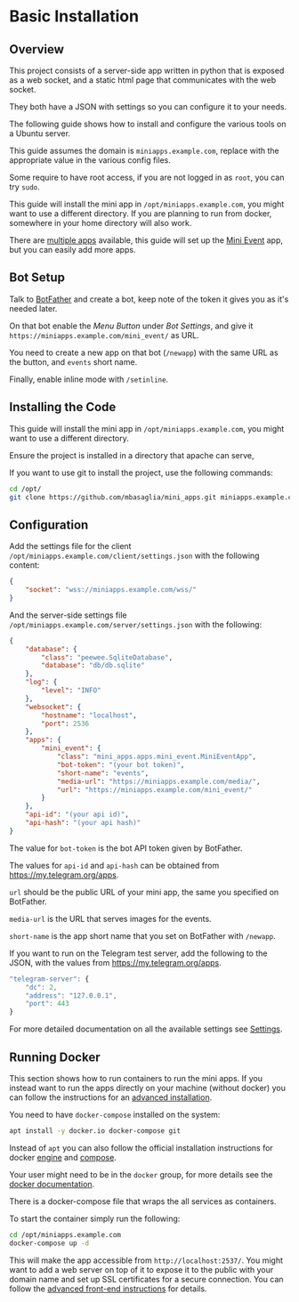 Basic Installation
==================

## Overview

This project consists of a server-side app written in python that is exposed
as a web socket, and a static html page that communicates with the web socket.

They both have a JSON with settings so you can configure it to your needs.

The following guide shows how to install and configure the various tools
on a Ubuntu server.

This guide assumes the domain is `miniapps.example.com`, replace with the
appropriate value in the various config files.

Some require to have root access, if you are not logged in as `root`, you can try `sudo`.


This guide will install the mini app in `/opt/miniapps.example.com`, you might want to use a different directory.
If you are planning to run from docker, somewhere in your home directory will also work.


There are [multiple apps](../apps/index.md) available, this guide will set up
the [Mini Event](../apps/mini_event.md) app, but you can easily add more apps.


## Bot Setup

Talk to [BotFather](https://t.me/BotFather) and create a bot, keep note of the token it gives you as it's needed later.

On that bot enable the _Menu Button_ under _Bot Settings_, and give it `https://miniapps.example.com/mini_event/` as URL.

You need to create a new app on that bot (`/newapp`) with the same URL as the button, and `events` short name.

Finally, enable inline mode with `/setinline`.


## Installing the Code

This guide will install the mini app in `/opt/miniapps.example.com`,
you might want to use a different directory.


Ensure the project is installed in a directory that apache can serve,

If you want to use git to install the project, use the following commands:
```bash
cd /opt/
git clone https://github.com/mbasaglia/mini_apps.git miniapps.example.com
```


## Configuration

Add the settings file for the client `/opt/miniapps.example.com/client/settings.json`
with the following content:

```json
{
    "socket": "wss://miniapps.example.com/wss/"
}
```

And the server-side settings file `/opt/miniapps.example.com/server/settings.json`
with the following:

```json
{
    "database": {
        "class": "peewee.SqliteDatabase",
        "database": "db/db.sqlite"
    },
    "log": {
        "level": "INFO"
    },
    "websocket": {
        "hostname": "localhost",
        "port": 2536
    },
    "apps": {
        "mini_event": {
            "class": "mini_apps.apps.mini_event.MiniEventApp",
            "bot-token": "(your bot token)",
            "short-name": "events",
            "media-url": "https://miniapps.example.com/media/",
            "url": "https://miniapps.example.com/mini_event/"
        }
    },
    "api-id": "(your api id)",
    "api-hash": "(your api hash)"
}
```
The value for `bot-token` is the bot API token given by BotFather.

The values for `api-id` and `api-hash` can be obtained from <https://my.telegram.org/apps>.

`url` should be the public URL of your mini app, the same you specified on BotFather.

`media-url` is the URL that serves images for the events.

`short-name` is the app short name that you set on BotFather with `/newapp`.

If you want to run on the Telegram test server, add the following to the JSON,
with the values from <https://my.telegram.org/apps>.

```js
"telegram-server": {
    "dc": 2,
    "address": "127.0.0.1",
    "port": 443
}
```

For more detailed documentation on all the available settings see [Settings](./settings.md).


## Running Docker

This section shows how to run containers to run the mini apps.
If you instead want to run the apps directly on your machine (without docker)
you can follow the instructions for an [advanced installation](./advanced.md).


You need to have `docker-compose` installed on the system:

```bash
apt install -y docker.io docker-compose git
```

Instead of `apt` you can also follow the official installation instructions for docker
[engine](https://docs.docker.com/engine/install/) and [compose](https://docs.docker.com/compose/install/).

Your user might need to be in the `docker` group, for more details see the
[docker documentation](https://docs.docker.com/engine/install/linux-postinstall/).

There is a docker-compose file that wraps the all services as containers.

To start the container simply run the following:

```bash
cd /opt/miniapps.example.com
docker-compose up -d
```

This will make the app accessible from `http://localhost:2537/`. You might want to add a web server on top of it
to expose it to the public with your domain name and set up SSL certificates for a secure connection.
You can follow the [advanced front-end instructions](./advanced.md#front-end-apache) for details.
